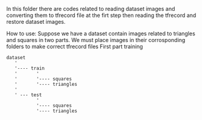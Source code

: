In this folder there are codes related to reading dataset images and converting them to tfrecord file at the firt step then reading
the tfrecord and restore dataset images.

How to use:
Suppose we have a dataset contain images related to triangles and squares in two parts.
We must place images in their corrosponding folders to make correct tfrecord files
First part training

    dataset
       '
       '---- train
       '       '
       '       '---- squares
       '       '---- triangles
       '
       ' --- test 
               '
               '---- squares
               '---- triangles
